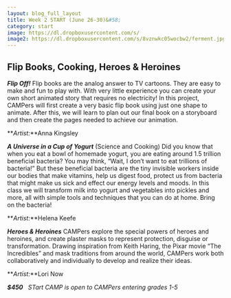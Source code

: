 ```yaml
---
layout: blog_full_layout
title: Week 2 START (June 26-30)&#58; 
category: start
image: https://dl.dropboxusercontent.com/s/
image2: https://dl.dropboxusercontent.com/s/8vznwkc05wocbw2/ferment.jpg?dl=0
---
```


## Flip Books, Cooking, Heroes & Heroines

**_Flip Off!_**
Flip books are the analog answer to TV cartoons. They are easy to make and fun to play with. With very little experience you can create your own short animated story that requires no electricity!
In this project, CAMPers will first create a very basic flip book using just one shape to animate. After this, we will learn to plan out our final book on a storyboard and then create the pages needed to achieve our animation.


**_Artist:_**Anna Kingsley


**_A Universe in a Cup of Yogurt_** (Science and Cooking)
Did you know that when you eat a bowl of homemade yogurt, you are eating around 1.5 trillion beneficial bacteria? You may think, “Wait, I don’t want to eat trillions of bacteria!” But these beneficial bacteria are the tiny invisible workers inside our bodies that make vitamins, help us digest food, protect us from bacteria that might make us sick and effect our energy levels and moods. In this class we will transform milk into yogurt and vegetables into pickles and more, all with simple tools and techniques that you can do at home. Bring on the bacteria! 

**_Artist:_**Helena Keefe 


**_Heroes & Heroines_**
CAMPers explore the special powers of heroes and heroines, and create plaster masks to represent protection, disguise or transformation. Drawing inspiration from Keith Haring, the Pixar movie “The Incredibles” and mask traditions from around the world, CAMPers work both collaboratively and individually to develop and realize their ideas.

**_Artist:_**Lori Now 

**_$450_**
 
*STart CAMP is open to CAMPers entering grades 1-5*
